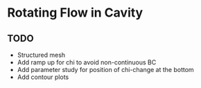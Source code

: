 # Rotating Flow in Cavity

## TODO
- Structured mesh
- Add ramp up for chi to avoid non-continuous BC
- Add parameter study for position of chi-change at the bottom
- Add contour plots
